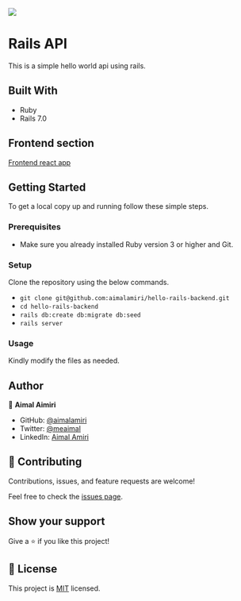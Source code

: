 ![](https://img.shields.io/badge/Microverse-blueviolet)

# Rails API

This is a simple hello world api using rails.

## Built With

- Ruby
- Rails 7.0

## Frontend section
[Frontend react app](https://github.com/aimalamiri/hello-rails-front)

## Getting Started

To get a local copy up and running follow these simple steps.

### Prerequisites

- Make sure you already installed Ruby version 3 or higher and Git.

### Setup

Clone the repository using the below commands.

- `git clone git@github.com:aimalamiri/hello-rails-backend.git `
- `cd hello-rails-backend`
- `rails db:create db:migrate db:seed`
- `rails server`

### Usage

Kindly modify the files as needed.

## Author

👤 **Aimal Aimiri**

- GitHub: [@aimalamiri](https://github.com/aimalamiri)
- Twitter: [@meaimal](https://twitter.com/meaimal)
- LinkedIn: [Aimal Amiri](https://linkedin.com/in/aimal-amiri)

## 🤝 Contributing

Contributions, issues, and feature requests are welcome!

Feel free to check the [issues page](https://github.com/aimalamiri/Rails-Webpack-React-Template/issues).

## Show your support

Give a ⭐️ if you like this project!

## 📝 License

This project is [MIT](./MIT.md) licensed.
